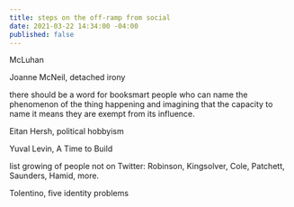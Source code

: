 ```yaml
---
title: steps on the off-ramp from social
date: 2021-03-22 14:34:00 -04:00
published: false
---
```


McLuhan

Joanne McNeil, detached irony

there should be a word for booksmart people who can name the phenomenon of the thing happening and imagining that the capacity to name it means they are exempt from its influence.

Eitan Hersh, political hobbyism

Yuval Levin, A Time to Build

list growing of people not on Twitter: Robinson, Kingsolver, Cole, Patchett, Saunders, Hamid, more.

Tolentino, five identity problems
